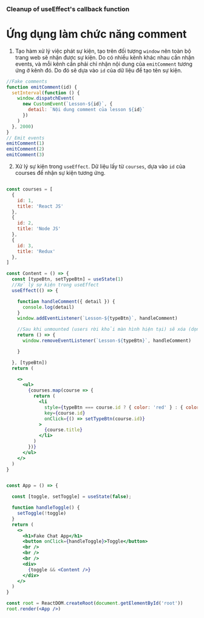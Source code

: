 ### Cleanup of useEffect's callback function
# Ứng dụng làm chức năng comment

1. Tạo hàm xử lý việc phát sự kiện, tạo trên đối tượng `window` nên toàn bộ trang web sẽ nhận được sự kiện.
Do có nhiều kênh khác nhau cần nhận events, và mỗi kênh cần phải chỉ nhận nội dung của `emitComment` tương ứng ở kênh đó. Do đó sẽ dựa vào `id` của dữ liệu để tạo tên sự kiện.

```javascript
//Fake comments
function emitComment(id) {
  setInterval(function () {
    window.dispatchEvent(
      new CustomEvent(`Lesson-${id}`, {
        detail: `Nội dung comment của lesson ${id}`
      })
    )
  }, 2000)
}
// Emit events
emitComment(1)
emitComment(2)
emitComment(3)

```

2. Xử lý sự kiện trong `useEffect`. Dữ liệu lấy từ `courses`, dựa vào `id` của courses để nhận sự kiện tương ứng.

```jsx

const courses = [
  {
    id: 1,
    title: 'React JS'
  },
  {
    id: 2,
    title: 'Node JS'
  },
  {
    id: 3,
    title: 'Redux'
  },
]

const Content = () => {
  const [typeBtn, setTypeBtn] = useState(1)
  //Xử lý sự kiện trong useEffect
  useEffect(() => {

    function handleComment({ detail }) {
      console.log(detail)
    }
    window.addEventListener(`Lesson-${typeBtn}`, handleComment)

    //Sau khi unmounted (users rời khỏi màn hình hiện tại) sẽ xóa (dọn dẹp) sự kiện đã xảy ra trước đó để tránh rò rỉ bộ nhớ
    return () => {
      window.removeEventListener(`Lesson-${typeBtn}`, handleComment)

    }

  }, [typeBtn])
  return (

    <>
      <ul>
        {courses.map(course => {
          return (
            <li
              style={typeBtn === course.id ? { color: 'red' } : { color: 'black' }}
              key={course.id}
              onClick={() => setTypeBtn(course.id)}
            >
              {course.title}
            </li>
          )
        })}
      </ul>
    </>
  )
}


const App = () => {

  const [toggle, setToggle] = useState(false);

  function handleToggle() {
    setToggle(!toggle)
  }
  return (
    <>
      <h1>Fake Chat App</h1>
      <button onClick={handleToggle}>Toggle</button>
      <br />
      <br />
      <br />
      <div>
        {toggle && <Content />}
      </div>
    </>
  )
}

const root = ReactDOM.createRoot(document.getElementById('root'))
root.render(<App />)
```